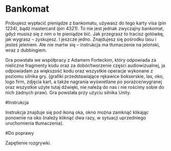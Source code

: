 # Bankomat

Próbujesz wypłacić pieniądze z bankomatu, używasz do tego karty visa (pin 1234), bądź mastercard (pin 4321). To nie jest jednak zwyczajny bankomat, gdyż musisz się z nim o te pieniądze bić. Jak przegrasz to tracisz gotówkę, jak wygrasz – zyskujesz. I jeszcze jedno. Znajdujesz się pośrodku lasu i jesteś jeleniem. Ale nie martw się – instrukcja ma tłumaczenie na jeloński, wraz z dubbingiem.

Gra powstała we współpracy z Adamem Forteckim, który odpowiada za nieliczne fragmenty kodu oraz za dobór/tworzenie części audiowizualnej, ja odpowiadam za większość kodu oraz wszystkie operacje wykonane z poziomu silnika gry. (grafiki przedstawiające rękawice bokserskie, las, oko, logo firm, zdjęcia kart, a także nagrania wyświetlane po porażce/wygranej oraz wszystkie użyte tutaj dźwięki, nie należą do nas i nie rościmy sobie do nich żadnych praw). Gra powstała przy użyciu silnika Unity.

#Instrukcja

Instrukcja znajduje się pod ikoną oka, okno można zamknąć klikając ponownie na oko (należy kliknąć dwa razy, w sytuacji uprzedniego uruchomienia tłumaczenia).

#Do poprawy

Zapętlenie rozgrywki.
